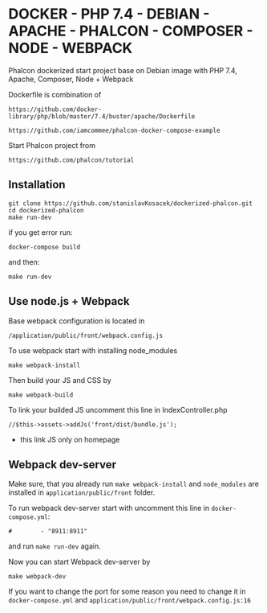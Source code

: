 # DOCKER - PHP 7.4 - DEBIAN - APACHE - PHALCON - COMPOSER - NODE - WEBPACK

Phalcon dockerized start project base on Debian image with PHP 7.4, Apache, Composer, Node + Webpack

Dockerfile is combination of
```
https://github.com/docker-library/php/blob/master/7.4/buster/apache/Dockerfile

https://github.com/iamcommee/phalcon-docker-compose-example
```

Start Phalcon project from 
```
https://github.com/phalcon/tutorial
```

## Installation
```
git clone https://github.com/stanislavKosacek/dockerized-phalcon.git
cd dockerized-phalcon
make run-dev
```
if you get error run:
```
docker-compose build
```

and then:
```
make run-dev
```

## Use node.js + Webpack

Base webpack configuration is located in
```
/application/public/front/webpack.config.js
```

To use webpack start with installing node_modules
```
make webpack-install
```

Then build your JS and CSS by
```
make webpack-build
```

To link your builded JS uncomment this line in IndexController.php
```
//$this->assets->addJs('front/dist/bundle.js');
```
* this link JS only on homepage

## Webpack dev-server

Make sure, that you already run `make webpack-install` and `node_modules` are installed in `application/public/front` folder.

To run webpack dev-server start with uncomment this line in `docker-compose.yml`:
```
#        - "8911:8911"
```

and run `make run-dev` again.

Now you can start Webpack dev-server by
```
make webpack-dev
```


If you want to change the port for some reason you need to change it in `docker-compose.yml` and `application/public/front/webpack.config.js:16`



